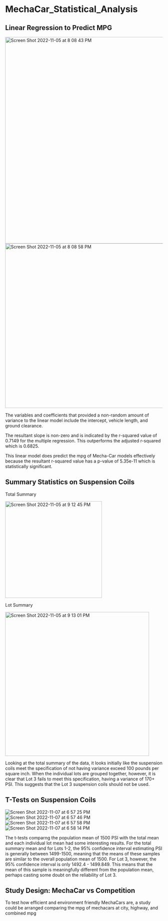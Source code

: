 # MechaCar_Statistical_Analysis

## Linear Regression to Predict MPG
<img width="660" alt="Screen Shot 2022-11-05 at 8 08 43 PM" src="https://user-images.githubusercontent.com/108832056/200147972-e25882e8-6d9d-4b39-ab7c-4d6d4c11feeb.png">
<img width="526" alt="Screen Shot 2022-11-05 at 8 08 58 PM" src="https://user-images.githubusercontent.com/108832056/200147977-8d74cef4-2261-4d4e-a891-f622b48a62c6.png">

The variables and coefficients that provided a non-random amount of variance to the linear model include the intercept, vehicle length, and ground clearance. 

The resultant slope is non-zero and is indicated by the r-squared value of 0.7149 for the multiple regression. This outperforms the adjusted r-squared which is 0.6825.

This linear model does predict the mpg of Mecha-Car models effectively because the resultant r-squared value has a p-value of 5.35e-11 which is statistically significant.


## Summary Statistics on Suspension Coils
Total Summary

<img width="309" alt="Screen Shot 2022-11-05 at 9 12 45 PM" src="https://user-images.githubusercontent.com/108832056/200149398-79965f87-a0f2-484b-920f-09c6b324a416.png">

Lot Summary

<img width="460" alt="Screen Shot 2022-11-05 at 9 13 01 PM" src="https://user-images.githubusercontent.com/108832056/200149401-99ecf7fa-7ee1-422e-b779-93f86be56632.png">

Looking at the total summary of the data, it looks initially like the suspension coils meet the specification of not having variance exceed 100 pounds per square inch. When the individual lots are grouped together, however, it is clear that Lot 3 fails to meet this specification, having a variance of 170+ PSI. This suggests that the Lot 3 suspension coils should not be used.


## T-Tests on Suspension Coils
![Screen Shot 2022-11-07 at 6 57 25 PM](https://user-images.githubusercontent.com/108832056/200440767-107ddd0b-48a9-4c62-b1e9-beed93badd5c.png)
![Screen Shot 2022-11-07 at 6 57 46 PM](https://user-images.githubusercontent.com/108832056/200440826-82b0e735-e585-466c-b4ed-f1edb1f210e4.png)
![Screen Shot 2022-11-07 at 6 57 58 PM](https://user-images.githubusercontent.com/108832056/200440850-4051f3b8-cfbd-4d3d-b177-298c838e7d28.png)
![Screen Shot 2022-11-07 at 6 58 14 PM](https://user-images.githubusercontent.com/108832056/200440883-5dedccaf-324a-4ae9-b1ca-4f2bf2534e7d.png)

The t-tests comparng the population mean of 1500 PSI with the total mean and each individual lot mean had some interesting results. For the total summary mean and for Lots 1-2, the 95% confidence interval estimating PSI is generally between 1499-1500, meaning that the means of these samples are similar to the overall population mean of 1500. For Lot 3, however, the 95% confidence interval is only 1492.4 - 1499.849. This means that the mean of this sample is meaningfully different from the population mean, perhaps casting some doubt on the reliability of Lot 3. 


## Study Design: MechaCar vs Competition
To test how efficient and environment friendly MechaCars are, a study could be arranged comparing the mpg of mechacars at city, highway, and combined mpg
